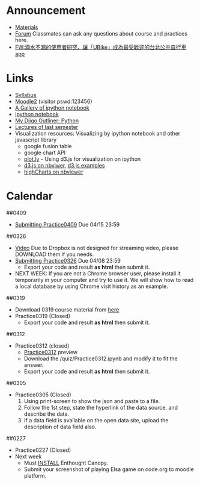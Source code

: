 # Announcement
* [Materials](http://nbviewer.ipython.org/github/jirlong/pss2015/tree/master/)
* [Forum](https://groups.google.com/d/forum/ntnu_pss) Classmates can ask any questions about course and practices here.
* [FW:滴水不漏的使用者研究，讓「UBike」成為最受歡迎的台北公共自行車 app](http://www.inside.com.tw/2015/04/02/ubike-app-user-research)

# Links
* [Syllabus](https://docs.google.com/document/d/1Ff4Bzufrc-kw40OQmUQsSwE5cPKdQH3e0Uh4VL_E9Fo/edit?usp=sharing)
* [Moodle2](http://moodle2.ntnu.edu.tw) (visitor pswd:123456)
* [A Gallery of ipython notebook](https://github.com/ipython/ipython/wiki/A-gallery-of-interesting-IPython-Notebooks#pandas-for-data-analysis)
* [ipython notebook](http://nbviewer.ipython.org/github/ipython/ipython/tree/1.x/examples/notebooks/)
* [My Diigo Outliner: Python](https://www.diigo.com/outliner/1q0y6n/python?key=m0q5lam5b6)
* [Lectures of last semester](https://www.dropbox.com/sh/ze5myvqryhygucr/AAAHptjsqkGDCNhB1POyorN0a?dl=0)
* Visualization resources: Visualizing by ipython notebook and other javascript library
	* google fusion table
	* google chart API
	* [plot.ly](https://plot.ly/) - Using d3.js for visualization on ipython
	* [d3.js on nbviwer](http://nbviewer.ipython.org/github/fperez/talk-strata-sc2014/blob/master/d3%20in%20the%20notebook.ipynb), [d3.js examples](http://biovisualize.github.io/d3visualization/)
	* [highCharts on nbviewer](http://nbviewer.ipython.org/github/gtnx/pandas-highcharts/blob/master/example.ipynb)

# Calendar

##0409
* [Submitting Practice0409](http://form.jotform.me/form/50975309851463) Due 04/15 23:59

##0326
* [Video](https://www.dropbox.com/sh/q41les5hn11anv2/AAAb59rl9nNgGRTlz0sovy24a?lst) Due to Dropbox is not designed for streaming video, please DOWNLOAD them if you needs.
* [Submitting Practice0326](http://form.jotform.me/form/50843640666459) Due 04/08 23:59
	* Export your code and result __as html__ then submit it.
* NEXT WEEK: If you are not a Chrome browser user, please install it temporarily in your computer and try to use it. We will show how to read a local database by using Chrome visit history as an example.

##0319
* Download 0319 course material from [here](https://www.dropbox.com/s/6o108e07niednxe/Practice0319.zip?dl=0)
* Practice0319 (Closed)
	* Export your code and result __as html__ then submit it.

##0312
* Practice0312 (closed)
	* [Practice0312](http://nbviewer.ipython.org/github/jirlong/pss2015/blob/master/quiz/Practice0312.ipynb) preview
	* Download the /quiz/Practice0312.ipynb and modify it to fit the answer.
	* Export your code and result __as html__ then submit it.

##0305
* Practice0305 (Closed)
	1. Using print-screen to show the json and paste to a file.
	2. Follow the 1st step, state the hyperlink of the data source, and describe the data.
	3. If a data field is available on the open data site, upload the description of data field also.

##0227
* Practice0227 (Closed)
* Next week
	* Must [INSTALL](https://github.com/jirlong/pss2015/blob/master/Lectures/C1-InstallingDevelopmentEnvironments.pdf) Enthought Canopy.
	* Submit your screenshot of playing Elsa game on code.org to moodle platform.


